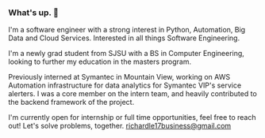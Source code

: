 ### What's up. 👋

I'm a software engineer with a strong interest in Python, Automation, Big Data and Cloud Services. 
Interested in all things Software Engineering. 

I'm a newly grad student from SJSU with a BS in Computer Engineering, looking to further my education in the masters program.


Previously interned at Symantec in Mountain View, working on AWS Automation infrastructure for data analytics for Symantec VIP's service alerters. 
I was a core member on the intern team, and heavily contributed to the backend framework of the project.

I'm currently open for internship or full time opportunities, feel free to reach out!
Let's solve problems, together.
richardle17business@gmail.com
